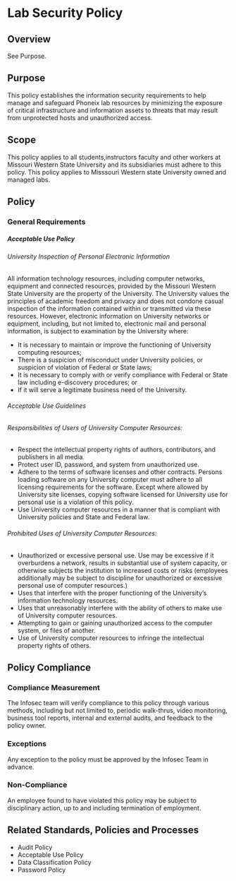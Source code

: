 # Lab Security Policy

## Overview
See Purpose.

## Purpose
This policy establishes the information security requirements to help manage and safeguard Phoneix lab
resources by minimizing the exposure of critical infrastructure and information assets to threats that may result from unprotected hosts and unauthorized access.

## Scope
This policy applies to all students,instructors faculty and other workers at
Missouri Western State University and its subsidiaries must adhere to this policy. This policy applies to
Misssouri Western state University owned and managed labs.

## Policy
### General Requirements
##### Acceptable Use Policy
###### University Inspection of Personal Electronic Information
All information technology resources, including computer networks, equipment and connected resources, provided by the Missouri Western State University are the property of the University.  The University values the principles of academic freedom and privacy and does not condone casual inspection of the information contained within or transmitted via these resources.  However, electronic information on University networks or equipment, including, but not limited to, electronic mail and personal information, is subject to examination by the University where: 

* It is necessary to maintain or improve the functioning of University computing resources;
* There is a suspicion of misconduct under University policies, or suspicion of violation of Federal or State laws; 
*	It is necessary to comply with or verify compliance with Federal or State law including e-discovery procedures; or
*	If it will serve a legitimate business need of the University.

###### Acceptable Use Guidelines 
###### Responsibilities of Users of University Computer Resources: 
*	Respect the intellectual property rights of authors, contributors, and publishers in all media.
*	Protect user ID, password, and system from unauthorized use.
*	Adhere to the terms of software licenses and other contracts. Persons loading software on any University computer must adhere to all licensing requirements for the software. Except where allowed by University site licenses, copying software licensed for University use for personal use is a violation of this policy.
*	Use University computer resources in a manner that is compliant with University policies and State and Federal law.

###### Prohibited Uses of University Computer Resources: 
*	Unauthorized or excessive personal use. Use may be excessive if it overburdens a network, results in substantial use of system capacity, or otherwise subjects the institution to increased costs or risks (employees additionally may be subject to discipline for unauthorized or excessive personal use of computer resources.)
*	Uses that interfere with the proper functioning of the University’s information technology resources.
*	Uses that unreasonably interfere with the ability of others to make use of University computer resources.
*	Attempting to gain or gaining unauthorized access to the computer system, or files of another.
*	Use of University computer resources to infringe the intellectual property rights of others.




## Policy Compliance
### Compliance Measurement
The Infosec team will verify compliance to this policy through various methods, including but
not limited to, periodic walk-thrus, video monitoring, business tool reports, internal and external
audits, and feedback to the policy owner.
### Exceptions
Any exception to the policy must be approved by the Infosec Team in advance.
### Non-Compliance
An employee found to have violated this policy may be subject to disciplinary action, up to and
including termination of employment.

## Related Standards, Policies and Processes
* Audit Policy
* Acceptable Use Policy
* Data Classification Policy
* Password Policy
